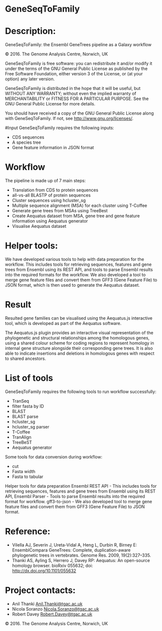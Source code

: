 GeneSeqToFamily
=================
Description: 
=================
GeneSeqToFamily: the Ensembl GeneTrees pipeline as a Galaxy workflow

© 2016. The Genome Analysis Centre, Norwich, UK

GeneSeqToFamily is free software: you can redistribute it and/or modify it under the terms of the GNU General Public License as published by the Free Software Foundation, either version 3 of the License, or (at your option) any later version.

GeneSeqToFamily is distributed in the hope that it will be useful, but WITHOUT ANY WARRANTY; without even the implied warranty of MERCHANTABILITY or FITNESS FOR A PARTICULAR PURPOSE. See the GNU General Public License for more details.

You should have received a copy of the GNU General Public License along with GeneSeqToFamily. If not, see http://www.gnu.org/licenses/.

#Input
GeneSeqToFamily requires the following inputs:
* CDS sequences
* A species tree
* Gene feature information in JSON format

# Workflow

The pipeline is made up of 7 main steps:
* Translation from CDS to protein sequences
* all-vs-all BLASTP of protein sequences
* Cluster sequences using hcluster_sg 
* Multiple sequence alignment (MSA) for each cluster using T-Coffee 
* Generate gene trees from MSAs using TreeBest
* Create Aequatus dataset from MSA, gene tree and gene feature information using Aequatus generator 
* Visualise Aequatus dataset


# Helper tools:
We have developed various tools to help with data preparation for the workflow. This includes tools for retrieving sequences, features and gene trees from Ensembl using its REST API, and tools to parse Ensembl results into the required formats for the workflow. We also developed a tool to merge gene feature files and convert them from GFF3 (Gene Feature File) to JSON format, which is then used to generate the Aequatus dataset.


# Result
Resulted gene families can be visualised using the Aequatus.js interactive tool, which is developed as part of the Aequatus software.

The Aequatus.js plugin provides an interactive visual representation of the phylogenetic and structural relationships among the homologous genes, using a shared colour scheme for coding regions to represent homology in internal gene structure alongside their corresponding gene trees. It is also able to indicate insertions and deletions in homologous genes with respect to shared ancestors.

# List of tools
GeneSeqToFamily requires the following tools to run workflow successfully:
* TranSeq
* filter fasta by ID
* BLAST
* BLAST parse
* hcluster_sg
* hcluster_sg parser
* T-Coffee
* TranAlign
* TreeBeST
* Aequatus generator

Some tools for data conversion during workflow:
* cut
* Fasta width
* Fasta to tabular

Helper tools for data preparation
Ensembl REST API - This includes tools for retrieving sequences, features and gene trees from Ensembl using its REST API,
Ensembl Parser - Tools to parse Ensembl results into the required format for workflow.
gff3-to-json - We also developed tool to merge gene feature files and convert them from GFF3 (Gene Feature File) to JSON format.


# Reference:
* Vilella AJ, Severin J, Ureta-Vidal A, Heng L, Durbin R, Birney E: EnsemblCompara GeneTrees: Complete, duplication-aware phylogenetic trees in vertebrates. Genome Res. 2009, 19(2):327–335. 
* Thanki AS, Ayling S, Herrero J, Davey RP: Aequatus: An open-source homology browser. bioRxiv 055632; doi: http://dx.doi.org/10.1101/055632

# <a name="contacts"></a> Project contacts: 
* Anil Thanki <Anil.Thanki@tgac.ac.uk>
* Nicola Soranzo <Nicola.Soranzo@tgac.ac.uk>
* Robert Davey <Robert.Davey@tgac.ac.uk>
 

&copy; 2016. The Genome Analysis Centre, Norwich, UK

